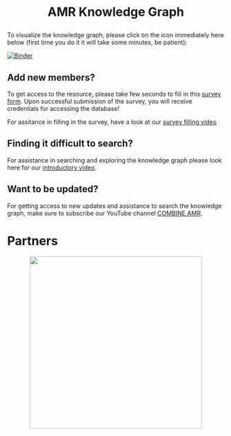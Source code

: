 # <p align="center"> **AMR Knowledge Graph** </p>

To visualize the knowledge graph, please click on the icon immediately here below (first time you do it it will take some minutes, be patient): 

[![Binder](https://mybinder.org/badge_logo.svg)](https://mybinder.org/v2/gh/ITeMP-temp/AMR-KG/main?urlpath=desktop)


## Add new members?

To get access to the resource, please take few seconds to fill in this [survey form](https://forms.gle/nvv7GGBWE7uineg47). Upon successful submission of the survey, you will receive credentials for accessing the database!

For assitance in filling in the survey, have a look at our [survey filling video](https://www.youtube.com/watch?v=bvZe1LkexSs&ab_channel=COMBINEAMR)

## Finding it difficult to search?

For assistance in searching and exploring the knowledge graph please look here for our [introductory video](https://www.youtube.com/watch?v=QCOD7F3Az8E&ab_channel=COMBINEAMR).

## Want to be updated?

For getting access to new updates and assistance to search the knowledge graph, make sure to subscribe our YouTube channel [COMBINE AMR](https://www.youtube.com/channel/UCZRX7P2-ajOEI4hg2nhRBfA).

# Partners
<p align="center">
    <img src="https://www.imi.europa.eu/sites/default/files/styles/facebook/public/projects/logos/IMI%20AMR%20Accelerator_logo.jpg?itok=ghj1Z1T0" width="400">
</p>
